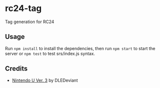 # rc24-tag

Tag generation for RC24

## Usage

Run `npm install` to install the dependencies, then run `npm start` to start the server or `npm test` to test srs/index.js syntax.

## Credits

* [Nintendo U Ver. 3](https://www.deviantart.com/dledeviant/art/Nintendo-U-Version-3-595000916) by DLEDeviant